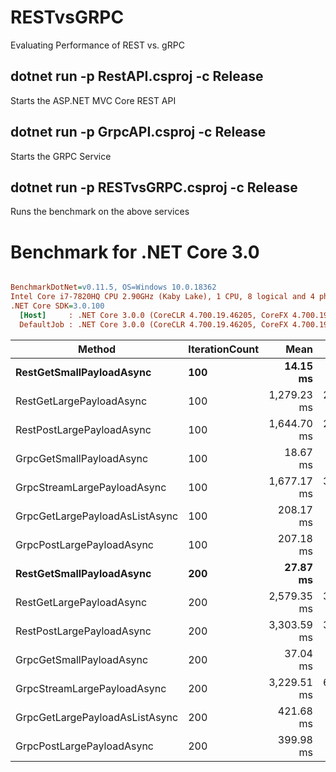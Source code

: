 # RESTvsGRPC
Evaluating Performance of REST vs. gRPC

## dotnet run -p RestAPI.csproj -c Release
Starts the ASP.NET MVC Core REST API

## dotnet run -p GrpcAPI.csproj -c Release
Starts the GRPC Service

## dotnet run -p RESTvsGRPC.csproj -c Release
Runs the benchmark on the above services

# Benchmark for .NET Core 3.0 

``` ini

BenchmarkDotNet=v0.11.5, OS=Windows 10.0.18362
Intel Core i7-7820HQ CPU 2.90GHz (Kaby Lake), 1 CPU, 8 logical and 4 physical cores
.NET Core SDK=3.0.100
  [Host]     : .NET Core 3.0.0 (CoreCLR 4.700.19.46205, CoreFX 4.700.19.46214), 64bit RyuJIT
  DefaultJob : .NET Core 3.0.0 (CoreCLR 4.700.19.46205, CoreFX 4.700.19.46214), 64bit RyuJIT


```
| Method                         | IterationCount |         Mean |         Error |        StdDev |
| ------------------------------ | -------------- | -----------: | ------------: | ------------: |
| **RestGetSmallPayloadAsync**   | **100**        | **14.15 ms** | **0.2825 ms** | **0.5706 ms** |
| RestGetLargePayloadAsync       | 100            |  1,279.23 ms |    21.4717 ms |    22.0498 ms |
| RestPostLargePayloadAsync      | 100            |  1,644.70 ms |    20.9949 ms |    19.6386 ms |
| GrpcGetSmallPayloadAsync       | 100            |     18.67 ms |     0.3727 ms |     0.7779 ms |
| GrpcStreamLargePayloadAsync    | 100            |  1,677.17 ms |    30.6976 ms |    39.9155 ms |
| GrpcGetLargePayloadAsListAsync | 100            |    208.17 ms |     4.0576 ms |     7.6211 ms |
| GrpcPostLargePayloadAsync      | 100            |    207.18 ms |     4.0394 ms |    10.7820 ms |
| **RestGetSmallPayloadAsync**   | **200**        | **27.87 ms** | **0.5561 ms** | **1.0308 ms** |
| RestGetLargePayloadAsync       | 200            |  2,579.35 ms |    33.2682 ms |    29.4914 ms |
| RestPostLargePayloadAsync      | 200            |  3,303.59 ms |    37.9533 ms |    33.6446 ms |
| GrpcGetSmallPayloadAsync       | 200            |     37.04 ms |     0.7390 ms |     1.5749 ms |
| GrpcStreamLargePayloadAsync    | 200            |  3,229.51 ms |    62.5833 ms |    52.2599 ms |
| GrpcGetLargePayloadAsListAsync | 200            |    421.68 ms |     8.3405 ms |    16.4633 ms |
| GrpcPostLargePayloadAsync      | 200            |    399.98 ms |     7.9921 ms |    21.3324 ms |

